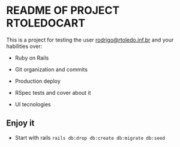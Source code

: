 # README OF PROJECT RTOLEDOCART

This is a project for testing the user rodrigo@rtoledo.inf.br and your habilities over:

* Ruby on Rails

* Git organization and commits

* Production deploy

* RSpec tests and cover about it

* UI tecnologies

## Enjoy it
 * Start with rails
 `rails db:drop db:create db:migrate db:seed`
